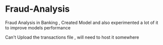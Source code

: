# Fraud-Analysis
Fraud Analysis in Banking , Created Model and also experimented a lot of it to improve models performance

Can't Upload the transactions file , will need to host it somewhere
